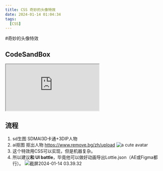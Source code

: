 ```yaml
---
title: CSS 奇妙的头像特效
date: 2024-01-14 01:04:34
tags:
  [CSS]
---
```


#奇妙的头像特效

## CodeSandBox
<iframe src="https://codesandbox.io/embed/669pyd?view=Editor+%2B+Preview"
  style={{width:'100%', height: '500px', border:0, borderRadius: '4px', overflow:'hidden'}}
  title="css 奇妙的头像特效"
  allow="accelerometer; ambient-light-sensor; camera; encrypted-media; geolocation; gyroscope; hid; microphone; midi; payment; usb; vr; xr-spatial-tracking"
  sandbox="allow-forms allow-modals allow-popups allow-presentation allow-same-origin allow-scripts"
></iframe>

## 流程

1. sd生图 SDMAI3D卡通+3DIP人物
2. ai抠图 抠出人物 https://www.remove.bg/zh/upload
    ![a cute avatar](http://image.hansking.cn/picgo/a%20cute%20avatar.png)
3. 这个特效用CSS可以实现，但是机器复杂。
4. 所以建议**和 UI battle**，毕竟他可以做好动画导出Lottie.json（AE或Figma都行）。
    ![截屏2024-01-14 03.39.32](http://image.hansking.cn/picgo/%E6%88%AA%E5%B1%8F2024-01-14%2003.39.32.png)